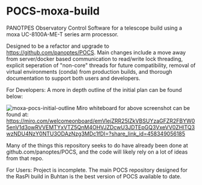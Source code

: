 # POCS-moxa-build
PANOTPES Observatory Control Software for a telescope build using a moxa UC-8100A-ME-T series arm processor.

Designed to be a refactor and upgrade to https://github.com/panoptes/POCS. Main changes include a move away from server/docker based communication to read/write lock threading, explicit seperation of "non-core" threads
for future compatibility, removal of virtual environments (conda) from production builds, and thorough documentation to support both users and developers. 


For Developers:
A more in depth outline of the initial plan can be found below:

![moxa-pocs-initial-outline](https://github.com/thomazach/POCS-moxa-build/assets/86134403/d4b77057-8be9-44f1-b0b5-29fd411166c0)
Miro whiteboard for above screenshot can be found at:
https://miro.com/welcomeonboard/emVlejZRR25IZkVBSUYzaGFZR2FBYW05enV1d3owRVVEMTYxVTZ5QnM4OHVJZDcwU3JDTEpGQ3VxeVV0ZHlTQ3wzNDU4NzY0NTU3ODAzNzg3MDc1fDI=?share_link_id=458349056185

Many of the things this repository seeks to do have already been done at github.com/panoptes/POCS, and the code will likely rely on a lot of ideas from that repo.


For Users:
Project is incomplete. The main POCS repository designed for the RasPi build in Buhtan is the best version of POCS available to date.
